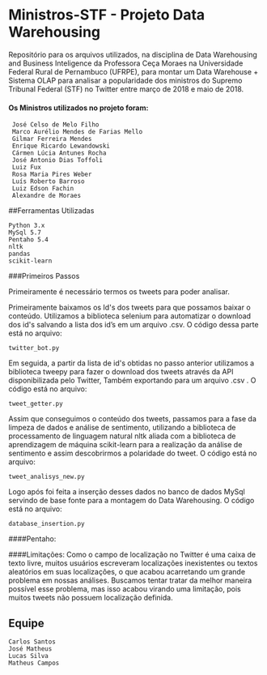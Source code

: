 # Ministros-STF - Projeto Data Warehousing

Repositório para os arquivos utilizados, na disciplina de Data Warehousing and Business Inteligence da Professora Ceça Moraes na Universidade Federal Rural de Pernambuco (UFRPE), para montar um Data Warehouse + Sistema OLAP para analisar a popularidade dos ministros do Supremo Tribunal Federal (STF) no Twitter entre março de 2018 e maio de 2018.

#### Os Ministros utilizados no projeto foram:

	 José Celso de Melo Filho
	 Marco Aurélio Mendes de Farias Mello
	 Gilmar Ferreira Mendes
	 Enrique Ricardo Lewandowski
	 Cármen Lúcia Antunes Rocha
	 José Antonio Dias Toffoli
	 Luiz Fux
	 Rosa Maria Pires Weber
	 Luís Roberto Barroso
	 Luiz Edson Fachin
	 Alexandre de Moraes
	 
##Ferramentas Utilizadas

    Python 3.x
    MySql 5.7
    Pentaho 5.4
    nltk
    pandas
    scikit-learn
     
###Primeiros Passos

Primeiramente é necessário termos os tweets para poder analisar. 



Primeiramente baixamos os Id's dos tweets para que possamos baixar o conteúdo. Utilizamos a biblioteca selenium para automatizar o download dos id's salvando a lista dos id’s em um arquivo .csv. O código dessa parte está no arquivo: 
    
    twitter_bot.py

Em seguida, a partir da lista de id's obtidas no passo anterior utilizamos a biblioteca tweepy para fazer o download dos tweets através da API disponibilizada pelo Twitter, Também exportando para um arquivo .csv . O código está no arquivo: 
    
    tweet_getter.py 

Assim que conseguimos o conteúdo dos tweets, passamos para a fase da limpeza de dados e análise de sentimento, utilizando a biblioteca de processamento de linguagem natural nltk aliada com a biblioteca de aprendizagem de máquina scikit-learn para a realização da análise de sentimento e assim descobrirmos a polaridade do tweet. O código está no arquivo:

	tweet_analisys_new.py

Logo após foi feita a inserção desses dados no banco de dados MySql servindo de base fonte para a montagem do Data Warehousing. O código está no arquivo:

	database_insertion.py





####Pentaho:


####Limitações:
Como o campo de localização no Twitter é uma caixa de texto livre, muitos usuários escreveram localizações inexistentes ou textos aleatórios em suas localizações, o que acabou acarretando um grande problema em nossas análises. Buscamos tentar tratar da melhor maneira possível esse problema, mas isso acabou virando uma limitação, pois muitos tweets não possuem localização definida.



## Equipe	 

    Carlos Santos
    José Matheus
    Lucas Silva
    Matheus Campos

